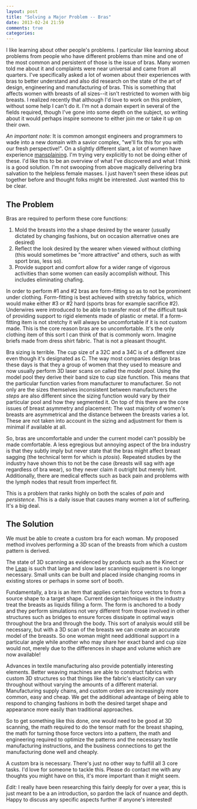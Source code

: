 ```yaml
---
layout: post
title: "Solving a Major Problem -- Bras"
date: 2013-02-24 21:59
comments: true
categories:
---
```


I like learning about other people's problems. I particular like learning about problems from people who have different problems than mine and one of the most common and persistent of those is the issue of bras. Many women told me about it and complaints were near universal and came from all quarters. I've specifically asked a lot of women about their experiences with bras to better understand and also did research on the state of the art of design, engineering and manufacturing of bras. This is something that affects women with breasts of all sizes--it isn't restricted to women with big breasts. I realized recently that although I'd love to work on this problem, without some help I can't do it. I'm not a domain expert in several of the fields required, though I've gone into some depth on the subject, so writing about it would perhaps inspire someone to either join me or take it up on their own.

*An important note:* It is common amongst engineers and programmers to wade into a new domain with a savior complex, "we'll fix this for you with our fresh perspective!". On a slightly different slant, a lot of women have experience [mansplaining](http://www.urbandictionary.com/define.php?term=Mansplain). I'm trying very explicitly to not be doing either of these. I'd like this to be an overview of what I've discovered and what I think is a good solution. I'm not swooping from above magically delivering bra salvation to the helpless female masses. I just haven't seen these ideas put together before and thought folks might be interested. Just wanted this to be clear.

## The Problem

Bras are required to perform these core functions:

1. Mold the breasts into the a shape desired by the wearer (usually dictated by changing fashions, but on occasion alternative ones are desired)
2. Reflect the look desired by the wearer when viewed without clothing (this would sometimes be "more attractive" and others, such as with sport bras, less so).
3. Provide support and comfort allow for a wider range of vigorous activities than some women can easily accomplish without. This includes eliminating chafing.

In order to perform #1 and #2 bras are form-fitting so as to not be prominent under clothing. Form-fitting is best achieved with stretchy fabrics, which would make either #3 or #2 hard (sports bras for example sacrifice #2). Underwires were introduced to be able to transfer most of the difficult task of providing support to rigid elements made of plastic or metal. If a form-fitting item is not stretchy it will always be uncomfortable if it is not custom made. This is the core reason bras are so uncomfortable. It's the only clothing item of this sort I can think of that is commonly worn. Imagine briefs made from dress shirt fabric. That is not a pleasant thought.

Bra sizing is terrible. The cup size of a 32C and a 34C is of a different size even though it's designated as C. The way most companies design bras these days is that they a group of women that they used to measure and now usually perform 3D laser scans on called the *model pool*. Using the model pool they derive their band size to cup size function. This means that the particular function varies from manufacturer to manufacturer. So not only are the sizes themselves inconsistent between manufacturers the *steps* are also different since the sizing function would vary by their particular pool and how they segmented it. On top of this there are the core issues of breast asymmetry and placement: The vast majority of women's breasts are asymmetrical and the distance between the breasts varies a lot. These are not taken into account in the sizing and adjustment for them is minimal if available at all.

So, bras are uncomfortable and under the current model can't possibly be made comfortable. A less egregious but annoying aspect of the bra industry is that they subtly imply but never state that the bras might affect breast sagging (the technical term for which is *ptosis*). Repeated studies by the industry have shown this to not be the case (breasts will sag with age regardless of bra wear), so they never claim it outright but merely hint. Additionally, there are medical effects such as back pain and problems with the lymph nodes that result from imperfect fit.

This is a problem that ranks highly on both the scales of *pain* and *persistence*. This is a daily issue that causes many women a lot of suffering. It's a big deal.

## The Solution

We must be able to create a custom bra for each woman. My proposed method involves performing a 3D scan of the breasts from which a custom pattern is derived.

The state of 3D scanning as evidenced by products such as the Kinect or the [Leap](http://leapmotion.com/) is such that large and slow laser scanning equipment is no longer necessary. Small units can be built and placed inside changing rooms in existing stores or perhaps in some sort of booth.

Fundamentally, a bra is an item that applies certain force vectors to from a source shape to a target shape. Current design techniques in the industry treat the breasts as liquids filling a form. The form is anchored to a body and they perform simulations not very different from those involved in other structures such as bridges to ensure forces dissipate in optimal ways throughout the bra and through the body. This sort of analysis would still be necessary, but with a 3D scan of the breasts we can create an accurate model of the breasts. So one woman might need additional support in a particular angle while another who may share her exact band and cup size would not, merely due to the differences in shape and volume which are now available!

Advances in textile manufacturing also provide potentially interesting elements. Better weaving machines are able to construct fabrics with custom 3D structures so that things like the fabric's elasticity can vary throughout without varying the amounts of a different material. Manufacturing supply chains, and custom orders are increasingly more common, easy and cheap. We get the additional advantage of being able to respond to changing fashions in both the desired target shape and appearance more easily than traditional approaches.

So to get something like this done, one would need to be good at 3D scanning, the math required to do the tensor math for the breast shaping, the math for turning those force vectors into a pattern, the math and engineering required to optimize the patterns and the necessary textile manufacturing instructions, and the business connections to get the manufacturing done well and cheaply.

A custom bra is necessary. There's just no other way to fulfill all 3 core tasks. I'd love for someone to tackle this. Please do contact me with any thoughts you might have on this, it's more important than it might seem.

*Edit:* I really have been researching this fairly deeply for over a year, this is just meant to be a an introduction, so pardon the lack of nuance and depth. Happy to discuss any specific aspects further if anyone's interested!